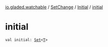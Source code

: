 [io.gladed.watchable](../../index.md) / [SetChange](../index.md) / [Initial](index.md) / [initial](./initial.md)

# initial

`val initial: `[`Set`](https://kotlinlang.org/api/latest/jvm/stdlib/kotlin.collections/-set/index.html)`<`[`T`](index.md#T)`>`